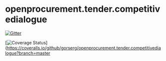 # openprocurement.tender.competitivedialogue

[![Gitter](https://badges.gitter.im/openprocurement/openprocurement.tender.competitivedialogue.svg)](https://gitter.im/openprocurement/openprocurement.tender.competitivedialogue?utm_source=badge&utm_medium=badge&utm_campaign=pr-badge&utm_content=badge)

[![Coverage Status](https://coveralls.io/repos/github/gorserg/openprocurement.tender.competitivedialogue/badge.svg?branch=master)](https://coveralls.io/github/gorserg/openprocurement.tender.competitivedialogue?branch=master